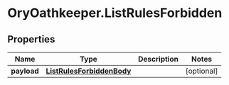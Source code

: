 # OryOathkeeper.ListRulesForbidden

## Properties

| Name        | Type                                                    | Description | Notes      |
| ----------- | ------------------------------------------------------- | ----------- | ---------- |
| **payload** | [**ListRulesForbiddenBody**](ListRulesForbiddenBody.md) |             | [optional] |
